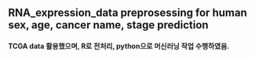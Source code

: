 ## RNA_expression_data preprosessing for human sex, age, cancer name, stage prediction
#### TCGA data 활용했으며, R로 전처리, python으로 머신러닝 작업 수행하였음.
